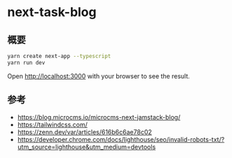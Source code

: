 # next-task-blog

## 概要

```bash
yarn create next-app --typescript
yarn run dev
```

Open [http://localhost:3000](http://localhost:3000) with your browser to see the result.

## 参考

- https://blog.microcms.io/microcms-next-jamstack-blog/
- https://tailwindcss.com/
- https://zenn.dev/var/articles/616b6c6ae78c02
- https://developer.chrome.com/docs/lighthouse/seo/invalid-robots-txt/?utm_source=lighthouse&utm_medium=devtools
